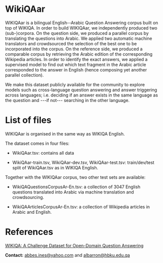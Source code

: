 # WikiQAar
WIKIQAar is a bilingual English--Arabic Question Answering corpus built on top of WIKIQA.
In order to build WIKIQAar, we independently produced two (sub-)corpora. On the question side, we produced a parallel corpus by translating the questions into Arabic. We applied two automatic machine translators and crowdsourced the selection of the best one to be incorporated into the corpus. On the reference side, we produced a comparable corpus by retrieving the Arabic edition of the corresponding Wikipedia articles. In order to identify the exact answers, we applied a supervised model to find out which text fragment in the Arabic article corresponded to the answer in English (hence composing yet another parallel collection). 

We make this dataset publicly available for the community to explore models such as cross-language question answering and answer triggering across languages; i.e. deciding if an answer exists in the same language as the question and ---if not--- searching in the other language.
# List of files
WIKIQAar is organised in the same way as WIKIQA English.

The dataset comes in four files: 

* WikiQAar.tsv: contains all data

* WikiQAar-train.tsv, WikiQAar-dev.tsv, WikiQAar-test.tsv: train/dev/test split of WikiQAar.tsv as in WIKIQA English.

Together with the WIKIQAar corpus, two other test sets are available: 

* WikiQAQuestionsCorpusAr-En.tsv: a collection of 3047 English questions translated into Arabic via machine translation and crowdsourcing.

* WikiQAArticlesCorpusAr-En.tsv: a collection of Wikipedia articles in Arabic and English.
# References
[WIKIQA: A Challenge Dataset for Open-Domain Question Answering]( https://www.microsoft.com/en-us/research/wp-content/uploads/2016/02/YangYihMeek_EMNLP-15_WikiQA.pdf)

**Contact:**
abbes.ines@yahoo.com and albarron@hbku.edu.qa
